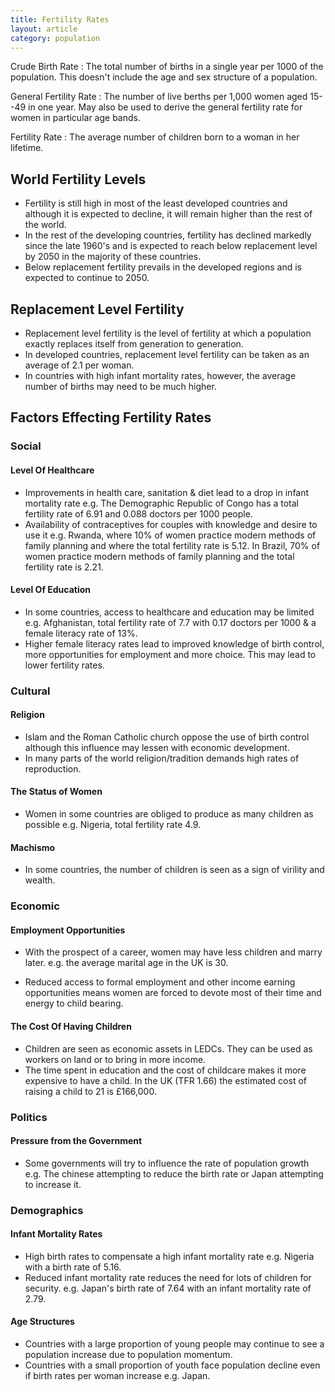 ```yaml
---
title: Fertility Rates
layout: article
category: population
---
```


Crude Birth Rate
: The total number of births in a single year per 1000 of the
population. This doesn't include the age and sex structure of a
population.

General Fertility Rate
: The number of live berths per 1,000 women aged 15--49 in one
year. May also be used to derive the general fertility rate for women
in particular age bands.

Fertility Rate
: The average number of children born to a woman in her lifetime.

## World Fertility Levels

- Fertility is still high in most of the least developed countries and
  although it is expected to decline, it will remain higher than the
  rest of the world.
- In the rest of the developing countries, fertility has declined
  markedly since the late 1960's and is expected to reach below
  replacement level by 2050 in the majority of these countries.
- Below replacement fertility prevails in the developed regions and is
  expected to continue to 2050.

## Replacement Level Fertility

- Replacement level fertility is the level of fertility at which a
  population exactly replaces itself from generation to generation.
- In developed countries, replacement level fertility can be taken as
  an average of 2.1 per woman.
- In countries with high infant mortality rates, however, the average
  number of births may need to be much higher.

## Factors Effecting Fertility Rates

### Social

#### Level Of Healthcare

- Improvements in health care, sanitation & diet lead to a drop in
  infant mortality rate e.g. The Demographic Republic of Congo has a
  total fertility rate of 6.91 and 0.088 doctors per 1000 people.
- Availability of contraceptives for couples with knowledge and desire
  to use it e.g. Rwanda, where 10% of women practice modern methods of
  family planning and where the total fertility rate is 5.12. In
  Brazil, 70% of women practice modern methods of family planning and
  the total fertility rate is 2.21.

#### Level Of Education

- In some countries, access to healthcare and education may be limited
  e.g. Afghanistan, total fertility rate of 7.7 with 0.17 doctors per
  1000 & a female literacy rate of 13%.
- Higher female literacy rates lead to improved knowledge of birth
  control, more opportunities for employment and more choice. This may
  lead to lower fertility rates.



### Cultural

#### Religion

- Islam and the Roman Catholic church oppose the use of birth control
  although this influence may lessen with economic development.
- In many parts of the world religion/tradition demands high rates of
  reproduction.

#### The Status of Women

- Women in some countries are obliged to produce as many children as
  possible e.g. Nigeria, total fertility rate 4.9.

#### Machismo

- In some countries, the number of children is seen as a sign of
  virility and wealth.



### Economic

#### Employment Opportunities

- With the prospect of a career, women may have less children and
  marry later. e.g. the average marital age in the UK is 30.

- Reduced access to formal employment and other income earning
  opportunities means women are forced to devote most of their time
  and energy to child bearing.

#### The Cost Of Having Children

- Children are seen as economic assets in LEDCs. They can be used as
  workers on land or to bring in more income.
- The time spent in education and the cost of childcare makes it more
  expensive to have a child. In the UK (TFR 1.66) the estimated cost
  of raising a child to 21 is £166,000.



### Politics

#### Pressure from the Government

- Some governments will try to influence the rate of population growth
  e.g. The chinese attempting to reduce the birth rate or Japan
  attempting to increase it.


### Demographics

#### Infant Mortality Rates

- High birth rates to compensate a high infant mortality rate
  e.g. Nigeria with a birth rate of 5.16.
- Reduced infant mortality rate reduces the need for lots of children
  for security. e.g. Japan's birth rate of 7.64 with an infant
  mortality rate of 2.79.

#### Age Structures

- Countries with a large proportion of young people may continue to
  see a population increase due to population momentum.
- Countries with a small proportion of youth face population decline
  even if birth rates per woman increase e.g. Japan.


